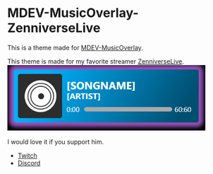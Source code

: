 # MDEV-MusicOverlay-ZenniverseLive
This is a theme made for [MDEV-MusicOverlay](https://github.com/MAUKAU-DEV/mdev-musicOverlay).

This theme is made for my favorite streamer [ZenniverseLive](https://www.twitch.tv/zenniverselive).
![Preview](preview.png)

I would love it if you support him.
- [Twitch](https://www.twitch.tv/zenniverselive)
- [Discord](https://discord.gg/kkDQUt8m7R)